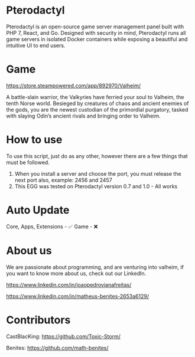 # Pterodactyl
Pterodactyl is an open-source game server management panel built with PHP 7, React, and Go. Designed with security in mind, Pterodactyl runs all game servers in isolated Docker containers while exposing a beautiful and intuitive UI to end users. 

# Game
https://store.steampowered.com/app/892970/Valheim/

A battle-slain warrior, the Valkyries have ferried your soul to Valheim, the tenth Norse world. Besieged by creatures of chaos and ancient enemies of the gods, you are the newest custodian of the primordial purgatory, tasked with slaying Odin’s ancient rivals and bringing order to Valheim.

# How to use 

To use this script, just do as any other, however there are a few things that must be followed.

1. When you install a server and choose the port, you must release the next port also, example: 2456 and 2457
2. This EGG was tested on Pterodactyl version 0.7 and 1.0 - All works

# Auto Update
Core, Apps, Extensions - ✅
Game - ❌

# About us
We are passionate about programming, and are venturing into valheim, if you want to know more about us, check out our LinkedIn.

https://www.linkedin.com/in/joaopedrovianafreitas/

https://www.linkedin.com/in/matheus-benites-2653a6129/

# Contributors
CastBlacKing: https://github.com/Toxic-Storm/

Benites: https://github.com/math-benites/
